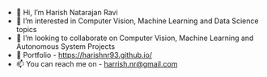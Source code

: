 - 👋 Hi, I’m Harish Natarajan Ravi
- 👀 I’m interested in Computer Vision, Machine Learning and Data Science topics
- 🚀 I’m looking to collaborate on Computer Vision, Machine Learning and Autonomous System Projects
- 💼 Portfolio - https://harishnr93.github.io/ 
- 📫 You can reach me on - harrish.nr@gmail.com

<!---
harishnr93/harishnr93 is a ✨ special ✨ repository because its `README.md` (this file) appears on your GitHub profile.
You can click the Preview link to take a look at your changes.

🌱 I’m currently learning C/C++,Python,Dockers and Kubernetes
--->
